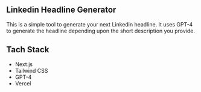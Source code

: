 ## Linkedin Headline Generator

This is a simple tool to generate your next Linkedin headline. It uses GPT-4 to generate the headline depending upon the short description you provide.

## Tach Stack

- Next.js
- Tailwind CSS
- GPT-4
- Vercel